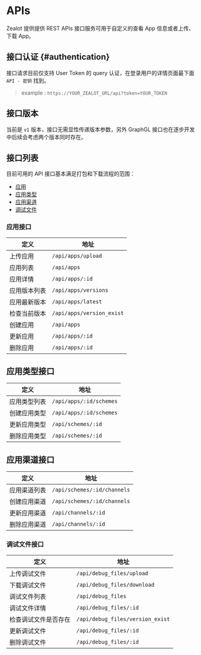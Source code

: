 # APIs

Zealot 提供提供 REST APIs 接口服务可用于自定义的查看 App 信息或者上传、下载 App。

## 接口认证 {#authentication}

接口请求目前仅支持 User Token 的 query 认证，在登录用户的详情页面最下面 `API - 密钥` 找到。
> example : `https://YOUR_ZEALOT_URL/api?token=YOUR_TOKEN`

## 接口版本

当前是 `v1` 版本，接口无需显性传递版本参数，另外 GraphGL 接口也在逐步开发中后续会考虑两个版本同时存在。

## 接口列表

目前可用的 API 接口基本满足打包和下载流程的范围：

- [应用](#应用接口)
- [应用类型](#应用类型接口)
- [应用渠道](#应用渠道接口)
- [调试文件](#调试文件接口)

### 应用接口

定义 | 地址
---|---
上传应用 | `/api/apps/upload`
应用列表 | `/api/apps`
应用详情 | `/api/apps/:id`
应用版本列表 | `/api/apps/versions`
应用最新版本 | `/api/apps/latest`
检查当前版本 | `/api/apps/version_exist`
创建应用 | `/api/apps`
更新应用 | `/api/apps/:id`
删除应用 | `/api/apps/:id`

## 应用类型接口

定义 | 地址
---|---
应用类型列表 | `/api/apps/:id/schemes`
创建应用类型 | `/api/apps/:id/schemes`
更新应用类型 | `/api/schemes/:id`
删除应用类型 | `/api/schemes/:id`

## 应用渠道接口

定义 | 地址
---|---
应用渠道列表 | `/api/schemes/:id/channels`
创建应用渠道 | `/api/schemes/:id/channels`
更新应用渠道 | `/api/channels/:id`
删除应用渠道 | `/api/channels/:id`

### 调试文件接口

定义 | 地址
---|---
上传调试文件 | `/api/debug_files/upload`
下载调试文件 | `/api/debug_files/download`
调试文件列表 | `/api/debug_files`
调试文件详情 | `/api/debug_files/:id`
检查调试文件是否存在 | `/api/debug_files/version_exist`
更新调试文件 | `/api/debug_files/:id`
删除调试文件 | `/api/debug_files/:id`
